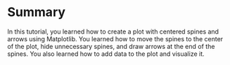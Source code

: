 # Summary

In this tutorial, you learned how to create a plot with centered spines and arrows using Matplotlib. You learned how to move the spines to the center of the plot, hide unnecessary spines, and draw arrows at the end of the spines. You also learned how to add data to the plot and visualize it.
